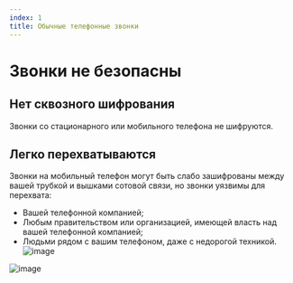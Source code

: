 ```yaml
---
index: 1
title: Обычные телефонные звонки
---
```

# Звонки не безопасны

## Нет сквозного шифрования

Звонки со стационарного или мобильного телефона не шифруются.

## Легко перехватываются

Звонки на мобильный телефон могут быть слабо зашифрованы между вашей трубкой и вышками сотовой связи, но звонки уязвимы для перехвата:

*   Вашей телефонной компанией;
*   Любым правительством или организацией, имеющей власть над вашей телефонной компанией;
*   Людьми рядом с вашим телефоном, даже с недорогой техникой.
![image](call1.png)

![image](msg1.png)